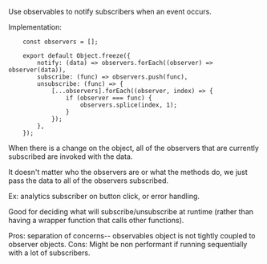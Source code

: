 Use observables to notify subscribers when an event occurs.

Implementation:
```
    const observers = [];

    export default Object.freeze({
        notify: (data) => observers.forEach((observer) =>   observer(data)),
        subscribe: (func) => observers.push(func),
        unsubscribe: (func) => {
            [...observers].forEach((observer, index) => {
                if (observer === func) {
                    observers.splice(index, 1);
                }
            });
        },
    });
```

When there is a change on the object, all of the observers that are currently subscribed are invoked with the data.

It doesn't matter who the observers are or what the methods do, we just pass the data to all of the observers subscribed.

Ex: analytics subscriber on button click, or error handling.

Good for deciding what will subscribe/unsubscribe at runtime (rather than having a wrapper function that calls other functions).

Pros: separation of concerns-- observables object is not tightly coupled to observer objects.
Cons: Might be non performant if running sequentially with a lot of subscribers.